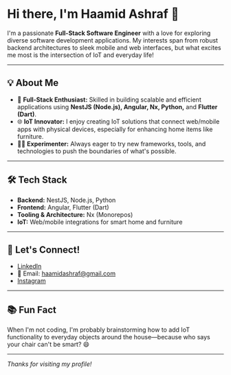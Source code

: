 # Hi there, I'm Haamid Ashraf 👋

I'm a passionate **Full-Stack Software Engineer** with a love for exploring diverse software development applications. My interests span from robust backend architectures to sleek mobile and web interfaces, but what excites me most is the intersection of IoT and everyday life!

---

## 💡 About Me

- 🚀 **Full-Stack Enthusiast:** Skilled in building scalable and efficient applications using **NestJS (Node.js), Angular, Nx, Python,** and **Flutter (Dart)**.
- 🌐 **IoT Innovator:** I enjoy creating IoT solutions that connect web/mobile apps with physical devices, especially for enhancing home items like furniture.
- 🧑‍💻 **Experimenter:** Always eager to try new frameworks, tools, and technologies to push the boundaries of what's possible.

---

## 🛠️ Tech Stack

- **Backend:** NestJS, Node.js, Python
- **Frontend:** Angular, Flutter (Dart)
- **Tooling & Architecture:** Nx (Monorepos)
- **IoT:** Web/mobile integrations for smart home and furniture

---

## 🌟 Let's Connect!

- [LinkedIn](https://www.linkedin.com/in/haamid-ashraf-618756176/)
- 📧 Email: haamidashraf@gmail.com
- [Instagram](https://www.instagram.com/_haamid)

---

## 📚 Fun Fact

When I'm not coding, I'm probably brainstorming how to add IoT functionality to everyday objects around the house—because who says your chair can't be smart? 😄

---

_Thanks for visiting my profile!_
